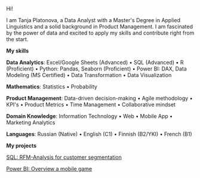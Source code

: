 Hi! 

I am Tanja Platonova, a Data Analyst with a Master's Degree in Applied Linguistics and a solid background in Product Management. I am fascinated by the power of data and excited to apply my skills and contribute right from the start.

**My skills**

**Data Analytics**: Excel/Google Sheets (Advanced) • SQL (Advanced) • R (Proficient) • Python: Pandas, Seaborn (Proficient) • Power BI: DAX, Data Modeling (MS Certified) • Data Transformation • Data Visualization 

**Mathematics**: Statistics • Probability 

**Product Management**: Data-driven decision-making • Agile methodology • KPI's • Product Metrics • Time Management • Collaborative mindset 

**Domain Knowledge**: Information Technology • Web • Mobile App • Marketing Analytics 

**Languages**: Russian (Native) • English (C1) • Finnish (B2/YKI) • French (B1)

**My projects**

[SQL: RFM-Analysis for customer segmentation](https://github.com/redpanda-fi/rfm_sql)

[Power BI: Overview a mobile game](https://github.com/redpanda-fi/PowerBI_NNGame)
